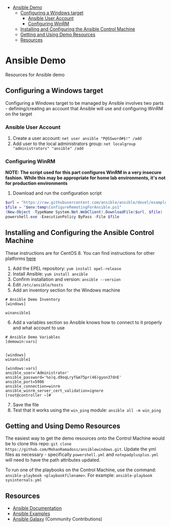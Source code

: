 - [Ansible Demo](#ansible-demo)
  - [Configuring a Windows target](#configuring-a-windows-target)
    - [Ansible User Account](#ansible-user-account)
    - [Configuring WinRM](#configuring-winrm)
  - [Installing and Configuring the Ansible Control Machine](#installing-and-configuring-the-ansible-control-machine)
  - [Getting and Using Demo Resources](#getting-and-using-demo-resources)
  - [Resources](#resources)

# Ansible Demo
Resources for Ansible demo

## Configuring a Windows target
Configuring a Windows target to be managed by Ansible involves two parts - defining/creating an account that Ansible will use and configuring WinRM on the target

### Ansible User Account
1. Create a user account:  `net user ansible "P@SSword#$!" /add`
2. Add user to the local administrators group:  `net localgroup "administrators" "ansible" /add`

### Configuring WinRM
**NOTE: The script used for this part configures WinRM in a very insecure fashion.  While this may be appropriate for home lab environments, it's not for production environments**
1. Download and run the configuration script 
```powershell
$url = "https://raw.githubusercontent.com/ansible/ansible/devel/examples/scripts/ConfigureRemotingForAnsible.ps1"
$file = "$env:temp\ConfigureRemotingForAnsible.ps1"
(New-Object -TypeName System.Net.WebClient).DownloadFile($url, $file)
powershell.exe -ExecutionPolicy ByPass -File $file
```

## Installing and Configuring the Ansible Control Machine
These instructions are for CentOS 8.  You can find instructions for other platforms [here](https://docs.ansible.com/ansible/latest/installation_guide/index.html)
1. Add the EPEL repository:  `yum install epel-release`
2. Install Ansible:  `yum install ansible`
3. Confirm installation and version:  `ansible --version`
4. Edit `/etc/ansible/hosts`
5. Add an inventory section for the Windows machine
```shell
# Ansible Demo Inventory
[windows]

winansible1
```
6. Add a variables section so Ansible knows how to connect to it properly and what account to use
```shell
# Ansible Demo Variables
[demowin:vars]


[windows]
winansible1

[windows:vars]
ansible_user='Administrator'
ansible_password='%o)q.d9oqLryf&m75pr(46)gyon37dnE'
ansible_port=5986
ansible_connection=winrm
ansible_winrm_server_cert_validation=ignore
[root@controller ~]#
```
7. Save the file
8. Test that it works using the `win_ping` module: `ansible all -m win_ping`

## Getting and Using Demo Resources
The easiest way to get the demo resources onto the Control Machine would be to clone this repo: `git clone https://github.com/MohanRamadoss/ansiblewindows.git`.  Update the yml files as necessary - specifically `powershell.yml` and `notepadplusplus.yml` will need to have the path attributes updated.

To run one of the playbooks on the Control Machine, use the command: `ansible-playbook <playbookfilename>`.  For example: `ansible-playbook sysinternals.yml`

## Resources
* [Ansible Documentation](https://docs.ansible.com/ansible/latest/index.html)
* [Ansible Examples](https://github.com/ansible/ansible-examples)
* [Ansible Galaxy](https://galaxy.ansible.com/) (Community Contributions)
